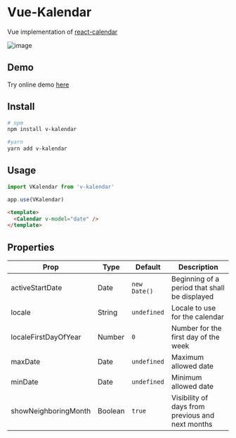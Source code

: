 # Vue-Kalendar

Vue implementation of [react-calendar](https://github.com/wojtekmaj/react-calendar)

![image](https://user-images.githubusercontent.com/43260704/155877284-3c046e4f-65e3-4f86-80f7-8083f77ab6a4.png)

## Demo

Try online demo [here](https://stackblitz.com/edit/vue-mjmwn4)

## Install

```bash
# npm
npm install v-kalendar

#yarn
yarn add v-kalendar
```

## Usage

```js
import VKalendar from 'v-kalendar'

app.use(VKalendar)
```

```html
<template>
  <Calendar v-model="date" />
</template>
```

## Properties

| Prop                  | Type            | Default     | Description                                                   |
|-----------------------|-----------------|-------------|---------------------------------------------------------------|
| activeStartDate       | Date            | `new Date()`| Beginning of a period that shall be displayed                 |
| locale                | String          | `undefined` | Locale to use for the calendar                                |
| localeFirstDayOfYear  | Number          | `0`         | Number for the first day of the week                          |
| maxDate               | Date            | `undefined` | Maximum allowed date                                          |
| minDate               | Date            | `undefined` | Minimum allowed date                                          |
| showNeighboringMonth  | Boolean         | `true`      | Visibility of days from previous and next months              |

